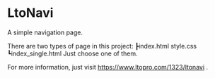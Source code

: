 # LtoNavi
A simple navigation page.

There are two types of page in this project:
┣index.html style.css
┗index_single.html
Just choose one of them.

For more information, just visit https://www.ltopro.com/1323/ltonavi .